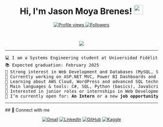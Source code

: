 <h1 align="center">
Hi, I'm Jason Moya Brenes!
	<a href="https://github.com/TU-USUARIO-GITHUB" target="_self">
		<img src="https://media.giphy.com/media/hvRJCLFzcasrR4ia7z/giphy.gif" width="30">
	</a>
</h1>
<p align="center">
	<a href="https://github.com/TU-USUARIO-GITHUB">
		<img src="https://komarev.com/ghpvc/?username=TU-USUARIO-GITHUB&label=Profile%20views&color=0e75b6&style=flat" alt="Profile views" />
	</a>
	<a href="https://github.com/TU-USUARIO-GITHUB">
		<img src="https://img.shields.io/github/followers/TU-USUARIO-GITHUB?label=Followers" alt="Followers" />
	</a>
</p>
<br/>
<p align="center">
	<a href="https://github.com/TU-USUARIO-GITHUB">
		<img src="https://readme-typing-svg.herokuapp.com?lines=Systems+Engineering+Student;Web+Developer;Database+Enthusiast;Always%20learning%20new%20things&center=true&width=380&height=45">
	</a>
</p>

<hr>

<pre>
💻 I am a Systems Engineering student at Universidad Fidélitas (Costa Rica)
📚 Expected graduation: February 2025
📝 Strong interest in Web Development and Databases (MySQL, SQL Server)
🔭 Currently working on ASP.NET MVC, Power BI Dashboards and Oracle PL/SQL
🌱 Learning about AWS Cloud, WordPress and advanced SQL techniques
🌟 Main languages & tools: C#, SQL, Python (basics), JavaScript
🚩 Interested in junior roles or internships in Web Development / Data
🤔 I’m currently open for: <b>An Intern</b> or a new <b>job opportunity</b>
</pre>
<hr>
## 🤝 Connect with me
<p align="center">
	<a href="mailto:bouaskaoun.mohammed@gmail.com"><img img src="https://img.shields.io/badge/gmail-%23EA4335.svg?style=plastic&logo=gmail&logoColor=white" alt="Gmail"/></a>
	<a href="https://www.linkedin.com/in/jason-moya-brns/"><img src="https://img.shields.io/badge/linkedin-%230A66C2.svg?style=plastic&logo=linkedin&logoColor=white" alt="LinkedIn"/></a>
	<a href="https://github.com/Bouaskaoun"><img src="https://img.shields.io/badge/github-%23181717.svg?style=plastic&logo=github&logoColor=white" alt="GitHub"/></a>
	<a href="https://www.kaggle.com/bouaskaounmohammed"><img src="https://img.shields.io/badge/kaggle-%230A66C2.svg?style=plastic&logo=kaggle&logoColor=white" alt="Kaggle"/></a>
</p>
